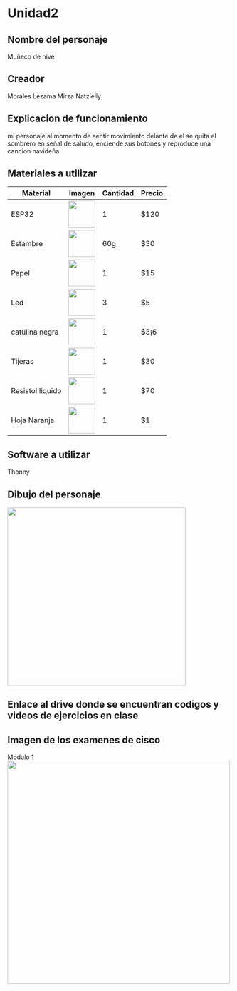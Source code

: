 # Unidad2
## Nombre del personaje
Muñeco de nive
## Creador
Morales Lezama Mirza Natzielly
## Explicacion de funcionamiento
mi personaje al momento de sentir movimiento delante de el se quita el sombrero en señal de saludo, enciende sus botones y reproduce una cancion navideña
## Materiales a utilizar
| Material | Imagen | Cantidad | Precio |
|-|-|-|-|
|ESP32|<img src="https://github.com/user-attachments/assets/41c9a276-97af-4928-b202-e5325a11d384" width="60"/>|1|$120|
|Estambre|<img src="https://github.com/user-attachments/assets/a75e5fa5-a284-41b3-94c4-78e54da04f55" width="60"/>|60g|$30|
|Papel|<img src="https://github.com/user-attachments/assets/3b409373-e756-401b-ba60-59a7bc675a29" width="60"/>|1|$15|
|Led|<img src="https://github.com/user-attachments/assets/70a2b337-1064-4443-813c-0e69fe6c41bf" width="60"/>|3|$5|
|catulina negra|<img src="https://github.com/user-attachments/assets/a223c5de-3f55-4789-81e1-35eefd83bab8" width="60"/>|1|$3¡6|
|Tijeras|<img src="https://github.com/user-attachments/assets/52984039-5977-4bb3-86df-d5769bbc370a" width="60"/>|1|$30|
|Resistol liquido|<img src="https://github.com/user-attachments/assets/c1e31f55-37c1-4baf-a9ab-63f76290ac6e" width="60"/>|1|$70|
|Hoja Naranja|<img src="https://github.com/user-attachments/assets/94219f36-1967-40fd-8767-a9391f676ab0" width="60"/>|1|$1|

## Software a utilizar
Thonny
## Dibujo del personaje 
<img src="https://github.com/user-attachments/assets/c9768425-2304-416f-9596-dcf861a44acc" width="400"/>

## Enlace al drive donde se encuentran codigos y videos de ejercicios en clase


## Imagen de los examenes de cisco
Modulo 1
<img src="https://github.com/user-attachments/assets/fec44169-ff1b-42b8-b68a-103d2e5282b0" width="500"/>

